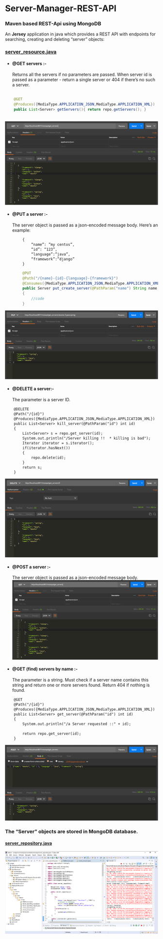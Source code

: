 # Server-Manager-REST-API 
### Maven based REST-Api using MongoDB 
An **Jersey** application in java which provides a REST API with endpoints for searching, creating and deleting “server” objects: 
	
###	[server_resource.java](src/main/java/com/kaiburr/restapi/server_resource.java)

* #### @GET servers :-
	Returns all the servers if no parameters are passed. When server id is passed as a parameter - return a single server or 404 if there’s no such a server.
```java

	@GET
	@Produces({MediaType.APPLICATION_JSON,MediaType.APPLICATION_XML})
	public List<Server> getServers(){ return repo.getServers(); }
	
```
![GitHub get_all](src/images/get_all.png)
	 

* #### @PUT a server :-
	 The server object is passed as a json-encoded message body. Here’s an example:<br />
```bson
		{ 
			“name”: ”my centos”,
		 	“id”: “123”,
		  	“language”:”java”,
		   	“framework”:”django” 
		}
```
```java
		@PUT
		@Path("/{name}-{id}-{language}-{framework}")
		@Consumes({MediaType.APPLICATION_JSON,MediaType.APPLICATION_XML})
		public Server put_create_server(@PathParam("name") String name,@PathParam("id") int id, @PathParam("language") String language,@PathParam("framework") String framework)
		{
			//code
		}
```

![GitHub site_insert](src/images/put.png)


* #### @DELETE a server:-<br />
	 The parameter is a server ID. 
```
	@DELETE
	@Path("/{id}")
	@Produces({MediaType.APPLICATION_JSON,MediaType.APPLICATION_XML})
	public List<Server> kill_server(@PathParam("id") int id)
	{		
		List<Server> s = repo.get_server(id);
		System.out.println("/Server killing !!  * killing is bad");
		Iterator iterator = s.iterator();
		if(iterator.hasNext())
		{
			repo.delete(id);
		}
		return s;
	} 
```
 ![GitHub deletebyid](src/images/deletebyid.png)

* #### @POST a server :-
	 The server object is passed as a json-encoded message body.
		![GitHub get_all](src/images/get_all.png)

* #### @GET (find) servers by name :-<br />
	 The parameter is a string. Must check if a server name contains this string and return one or more servers found. Return 404 if nothing is found.
```
	@GET
	@Path("/{id}")
	@Produces({MediaType.APPLICATION_JSON,MediaType.APPLICATION_XML})
	public List<Server> get_server(@PathParam("id") int id)
	{		
		System.out.println("/a Server requested ::" + id);

		return repo.get_server(id);
	} 
```
![GitHub post](src/images/post.png)

### The “Server” objects are stored in **MongoDB** database.
#### [server_repository.java](src/main/java/com/kaiburr/restapi/server_repository.java)

![GitHub code2](src/images/code2.png)

